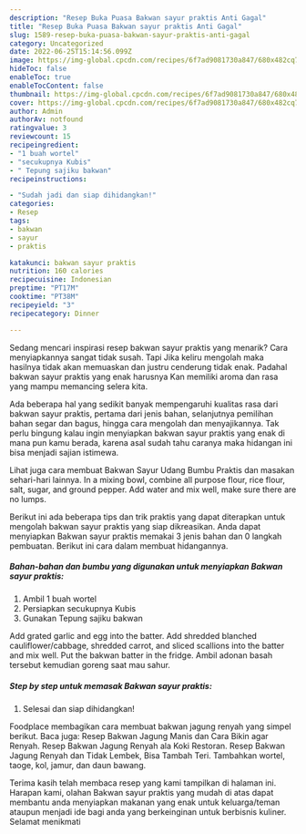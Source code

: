 ```yaml
---
description: "Resep Buka Puasa Bakwan sayur praktis Anti Gagal"
title: "Resep Buka Puasa Bakwan sayur praktis Anti Gagal"
slug: 1589-resep-buka-puasa-bakwan-sayur-praktis-anti-gagal
category: Uncategorized
date: 2022-06-25T15:14:56.099Z
image: https://img-global.cpcdn.com/recipes/6f7ad9081730a847/680x482cq70/bakwan-sayur-praktis-foto-resep-utama.jpg
hideToc: false
enableToc: true
enableTocContent: false
thumbnail: https://img-global.cpcdn.com/recipes/6f7ad9081730a847/680x482cq70/bakwan-sayur-praktis-foto-resep-utama.jpg
cover: https://img-global.cpcdn.com/recipes/6f7ad9081730a847/680x482cq70/bakwan-sayur-praktis-foto-resep-utama.jpg
author: Admin
authorAv: notfound
ratingvalue: 3
reviewcount: 15
recipeingredient:
- "1 buah wortel"
- "secukupnya Kubis"
- " Tepung sajiku bakwan"
recipeinstructions:

- "Sudah jadi dan siap dihidangkan!"
categories:
- Resep
tags:
- bakwan
- sayur
- praktis

katakunci: bakwan sayur praktis 
nutrition: 160 calories
recipecuisine: Indonesian
preptime: "PT17M"
cooktime: "PT38M"
recipeyield: "3"
recipecategory: Dinner

---
```



Sedang mencari inspirasi resep bakwan sayur praktis yang menarik? Cara menyiapkannya sangat tidak susah. Tapi Jika keliru mengolah maka hasilnya tidak akan memuaskan dan justru cenderung tidak enak. Padahal bakwan sayur praktis yang enak harusnya Kan memiliki aroma dan rasa yang mampu memancing selera kita.


Ada beberapa hal yang sedikit banyak mempengaruhi kualitas rasa dari bakwan sayur praktis, pertama dari jenis bahan, selanjutnya pemilihan bahan segar dan bagus, hingga cara mengolah dan menyajikannya. Tak perlu bingung kalau ingin menyiapkan bakwan sayur praktis yang enak di mana pun kamu berada, karena asal sudah tahu caranya maka hidangan ini bisa menjadi sajian istimewa.

Lihat juga cara membuat Bakwan Sayur Udang Bumbu Praktis dan masakan sehari-hari lainnya. In a mixing bowl, combine all purpose flour, rice flour, salt, sugar, and ground pepper. Add water and mix well, make sure there are no lumps.


Berikut ini ada beberapa tips dan trik praktis yang dapat diterapkan untuk mengolah bakwan sayur praktis yang siap dikreasikan. Anda dapat menyiapkan Bakwan sayur praktis memakai 3 jenis bahan dan 0 langkah pembuatan. Berikut ini cara dalam membuat hidangannya.

<!--inarticleads1-->

##### Bahan-bahan dan bumbu yang digunakan untuk menyiapkan Bakwan sayur praktis:

1. Ambil 1 buah wortel
1. Persiapkan secukupnya Kubis
1. Gunakan  Tepung sajiku bakwan


Add grated garlic and egg into the batter. Add shredded blanched cauliflower/cabbage, shredded carrot, and sliced scallions into the batter and mix well. Put the bakwan batter in the fridge. Ambil adonan basah tersebut kemudian goreng saat mau sahur. 

<!--inarticleads2-->

##### Step by step untuk memasak Bakwan sayur praktis:


1. Selesai dan siap dihidangkan!

Foodplace membagikan cara membuat bakwan jagung renyah yang simpel berikut. Baca juga: Resep Bakwan Jagung Manis dan Cara Bikin agar Renyah. Resep Bakwan Jagung Renyah ala Koki Restoran. Resep Bakwan Jagung Renyah dan Tidak Lembek, Bisa Tambah Teri. Tambahkan wortel, taoge, kol, jamur, dan daun bawang. 

Terima kasih telah membaca resep yang kami tampilkan di halaman ini. Harapan kami, olahan Bakwan sayur praktis yang mudah di atas dapat membantu anda menyiapkan makanan yang enak untuk keluarga/teman ataupun menjadi ide bagi anda yang berkeinginan untuk berbisnis kuliner. Selamat menikmati
